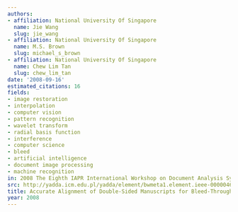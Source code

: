 ```yaml
---
authors:
- affiliation: National University Of Singapore
  name: Jie Wang
  slug: jie_wang
- affiliation: National University Of Singapore
  name: M.S. Brown
  slug: michael_s_brown
- affiliation: National University Of Singapore
  name: Chew Lim Tan
  slug: chew_lim_tan
date: '2008-09-16'
estimated_citations: 16
fields:
- image restoration
- interpolation
- computer vision
- pattern recognition
- wavelet transform
- radial basis function
- interference
- computer science
- bleed
- artificial intelligence
- document image processing
- machine recognition
in: 2008 The Eighth IAPR International Workshop on Document Analysis Systems
src: http://yadda.icm.edu.pl/yadda/element/bwmeta1.element.ieee-000004669947
title: Accurate Alignment of Double-Sided Manuscripts for Bleed-Through Removal
year: 2008
---
```

